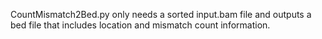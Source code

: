 CountMismatch2Bed.py only needs a sorted input.bam file and outputs a bed file that includes location and mismatch count information.
